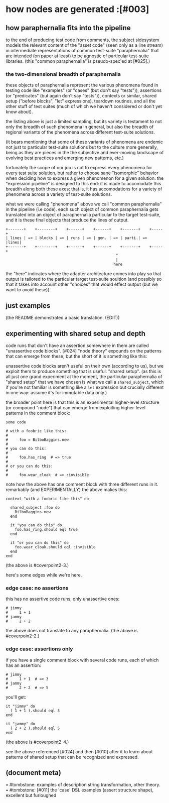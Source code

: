 # how nodes are generated :[#003]

## how paraphernalia fits into the pipeline

to the end of producing test code from comments, the subject sidesystem
models the relevant content of the "asset code" (seen only as a line
stream) in intermediate representations of common test-suite
"paraphernalia" that are intended (on paper at least) to be agnostic
of particular test-suite libraries. (this "common paraphernalia"
is pseudo-spec'ed at [#025].)



### the two-dimensional breadth of paraphernalia

these objects of paraphernalia represent the various phenomena found in
testing code like "examples" (or "cases" (but don't say "tests")),
assertions (or "predicates" (but again don't say "tests")), contexts
or similar, shared setup ("before blocks", "let" expressions), teardown
routines, and all the other stuff of test suites (much of which we
haven't considered or don't yet know about).

the listing above is just a limited sampling, but its variety is
testament to not only the breadth of such phenomena in general, but also
the breadth of regional variants of the phenomena across different
test-suite solutions.

(it bears mentioning that some of these variants of phenomena are
endemic not just to particular test-suite solutions but to the culture
more generally, being as they are pieces in the the subjective and
ever-moving landscape of evolving best practices and emerging new
patterns, etc.)

fortunately the scope of our job is not to express every phenomena for
every test suite solution, but rather to choose sane "isomorphic"
behavior when deciding how to express a given phenomenon for a given
solution. the "expression pipeline" is designed to this end: it is made
to accomodate this breadth along both these axes; that is, it
has accomodations for a variety of phenomena across a variety of
test-suite solutions.

what we were calling "phenomena" above we call "common paraphernalia" in
the pipeline (i.e code). each such object of common paraphernalia gets
translated into an object of paraphernalia particular to the target
test-suite, and it is these final objects that produce the lines of
output.


    +-------+    +--------+    +------+    +------+    +-------+    +-----+
    | lines | => | blocks | => | runs | => | gen. | => | parti.| => |lines|
    +-------+    +--------+    +------+    +------+    +-------+    +-----+
                                                     ^
                                                     |
                                                    here

the "here" indicates where the adapter architecture comes into play so
that output is tailored to the particular target test-suite soultion
(and possibly so that it takes into account other "choices" that would
effect output (but we want to avoid these)).




## just examples

(the README demonstrated a basic translation. (EDIT))




## experimenting with shared setup and depth

code runs that don't have an assertion somewhere in them are called
"unassertive code blocks". [#024] "node theory" expounds on the patterns
that can emerge from these; but the short of it is something like this:

unassertive code blocks aren't useful on their own (according to us),
but we exploit them to produce something that is useful: "shared setup".
(as this is all just one grand experiment at the moment, the particular
paraphernalia of "shared setup" that we have chosen is what we call a
`shared_subject`, which if you're not familiar is something like a `let`
expression but crucially different in one way: assume it's for immutable
data only.)

the broader point here is that this is an experimental higher-level
structure (or compound "node") that can emerge from exploiting higher-level
patterns in the comment block:

    some code

    # with a foobric like this:
    #
    #     foo = BilboBaggins.new
    #
    # you can do this:
    #
    #     foo.has_ring  # => true
    #
    # or you can do this:
    #
    #     foo.wear_cloak  # => :invisible

note how the above has one comment block with three different runs in
it. remarkably (and EXPERIMENTALLY) the above makes this:

    context "with a foobric like this" do

      shared_subject :foo do
        BilboBaggins.new
      end

      it "you can do this" do
        foo.has_ring.should eql true
      end

      it "or you can do this" do
        foo.wear_cloak.should eql :invisible
      end
    end

(the above is #coverpoint2-3.)

here's some edges while we're here.



### edge case: no assertions

this has no assertive code runs, only unassertive ones:

    # jimmy
    #     1 + 1
    # jammy
    #     2 + 2

the above does not translate to any paraphernalia.
(the above is #coverpoin2-2.)



### edge case: assertions only

if you have a single comment block with several code runs,
each of which has an assertion:

    # jimmy
    #     1 + 1  # => 3
    # jammy
    #     2 + 2  # => 5

you'll get:

    it "jimmy" do
      ( 1 + 1 ).should eql 3
    end

    it "jammy" do
      ( 2 + 2 ).should eql 5
    end

(the above is #coverpoint2-4.)

see the above referenced [#024] and then [#010] after it to learn
about patterns of shared setup that can be recognized and expressed.




## (document meta)

• #tombstone: examples of description string transformation, other theory.
• #tombstone: [#011] the 'case' DSL examples (assert structure shape), excellent but furloughed
